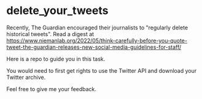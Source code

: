 # delete_your_tweets

Recently, The Guardian encouraged their journalists to "regularly delete historical tweets". Read a digest at https://www.niemanlab.org/2022/05/think-carefully-before-you-quote-tweet-the-guardian-releases-new-social-media-guidelines-for-staff/

Here is a repo to guide you in this task.

You would need to first get rights to use the Twitter API and download your Twitter archive.

Feel free to give me your feedback.
